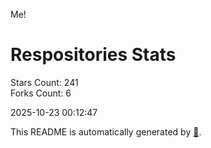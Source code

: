 Me!

# Respositories Stats
Stars Count: 241  
Forks Count: 6

2025-10-23 00:12:47  

This README is automatically generated by [🐰](https://github.com/rnitta/rnitta).
